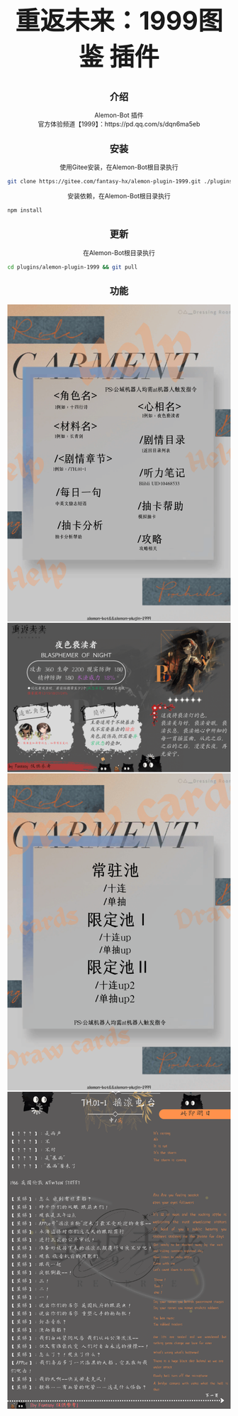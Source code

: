 # <div align="center"><h1 align="center">重返未来：1999图鉴 插件</h1></div>
## <div align="center">介绍</div>

<div align="center">Alemon-Bot 插件</div>
<div align="center">官方体验频道【1999】：https://pd.qq.com/s/dqn6ma5eb</div>

## <div align="center">安装</div>

<div align="center">使用Gitee安装，在Alemon-Bot根目录执行</div>

```sh
git clone https://gitee.com/fantasy-hx/alemon-plugin-1999.git ./plugins/alemon-plugin-1999
```
<div align="center">安装依赖，在Alemon-Bot根目录执行</div>

```sh
npm install
```
## <div align="center">更新</div>

<div align="center">在Alemon-Bot根目录执行</div>

```sh
cd plugins/alemon-plugin-1999 && git pull
```
## <div align="center">功能</div>
![输入图片说明](resources/assets/img/help/%E8%8F%9C%E5%8D%95.png)
![输入图片说明](resources/assets/img/%E5%9B%BE%E9%89%B4/%E5%BF%83%E7%9B%B8/%E5%A4%9C%E8%89%B2%E4%BA%B5%E6%B8%8E%E8%80%85.png)
![输入图片说明](resources/assets/img/help/%E6%8A%BD%E5%8D%A1%E5%B8%AE%E5%8A%A9.png)
![输入图片说明](resources/assets/img/%E5%89%A7%E6%83%85/TH.01-1.png)
